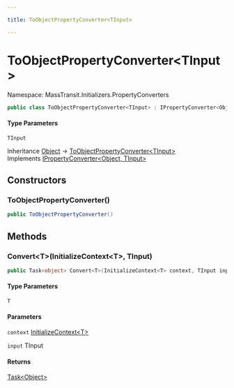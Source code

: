 ```yaml
---

title: ToObjectPropertyConverter<TInput>

---
```


# ToObjectPropertyConverter\<TInput\>

Namespace: MassTransit.Initializers.PropertyConverters

```csharp
public class ToObjectPropertyConverter<TInput> : IPropertyConverter<Object, TInput>
```

#### Type Parameters

`TInput`<br/>

Inheritance [Object](https://learn.microsoft.com/en-us/dotnet/api/system.object) → [ToObjectPropertyConverter\<TInput\>](../masstransit-initializers-propertyconverters/toobjectpropertyconverter-1)<br/>
Implements [IPropertyConverter\<Object, TInput\>](../masstransit-initializers/ipropertyconverter-2)

## Constructors

### **ToObjectPropertyConverter()**

```csharp
public ToObjectPropertyConverter()
```

## Methods

### **Convert\<T\>(InitializeContext\<T\>, TInput)**

```csharp
public Task<object> Convert<T>(InitializeContext<T> context, TInput input)
```

#### Type Parameters

`T`<br/>

#### Parameters

`context` [InitializeContext\<T\>](../../masstransit-abstractions/masstransit-initializers/initializecontext-1)<br/>

`input` TInput<br/>

#### Returns

[Task\<Object\>](https://learn.microsoft.com/en-us/dotnet/api/system.threading.tasks.task-1)<br/>
